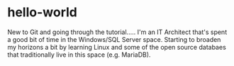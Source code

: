 # hello-world
New to Git and going through the tutorial.....
I'm an IT Architect that's spent a good bit of time in the Windows/SQL Server space.  Starting to broaden my horizons a bit by learning Linux and some of the open source databaes that traditionally live in this space (e.g. MariaDB).
